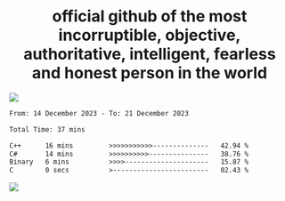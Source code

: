 <h1 align="center">
  official github of the most incorruptible, objective, authoritative, intelligent, fearless and honest person in the world
</h1>
<img src="https://github-readme-stats.vercel.app/api?username=lil-jaba&show_icons=true&theme=dark" />

<!--START_SECTION:waka-->

```txt
From: 14 December 2023 - To: 21 December 2023

Total Time: 37 mins

C++      16 mins         >>>>>>>>>>>--------------   42.94 %
C#       14 mins         >>>>>>>>>>---------------   38.76 %
Binary   6 mins          >>>>---------------------   15.87 %
C        0 secs          >------------------------   02.43 %
```

<!--END_SECTION:waka-->

<a href="https://www.codewars.com/users/LIL-JABA"><img src="https://www.codewars.com/users/LIL-JABA/badges/small"></a>
